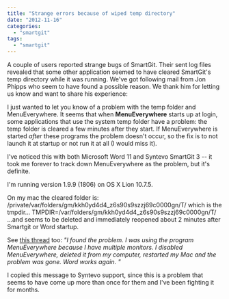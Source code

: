 ```yaml
---
title: "Strange errors because of wiped temp directory"
date: "2012-11-16"
categories: 
  - "smartgit"
tags: 
  - "smartgit"
---
```


A couple of users reported strange bugs of SmartGit. Their sent log files revealed that some other application seemed to have cleared SmartGit's temp directory while it was running. We've got following mail from Jon Phipps who seem to have found a possible reason. We thank him for letting us know and want to share his experience:

I just wanted to let you know of a problem with the temp folder and MenuEverywhere. It seems that when **MenuEverywhere** starts up at login, some applications that use the system temp folder have a problem: the temp folder is cleared a few minutes after they start. If MenuEverywhere is started _after_ these programs the problem doesn't occur, so the fix is to not launch it at startup or not run it at all (I would miss it).

I've noticed this with both Microsoft Word 11 and Syntevo SmartGit 3 -- it took me forever to track down MenuEverywhere as the problem, but it's definite.

I'm running version 1.9.9 (1806) on OS X Lion 10.7.5.

On my mac the cleared folder is: /private/var/folders/gm/kkh0yd4d4\_z6s90s9szzj69c0000gn/T/ which is the tmpdir... TMPDIR=/var/folders/gm/kkh0yd4d4\_z6s90s9szzj69c0000gn/T/ ...and seems to be deleted and immediately reopened about 2 minutes after Smartgit or Word startup.

See [this thread](http://answers.microsoft.com/en-us/mac/forum/macoffice2011-macword/word-error-message-word-cannot-save-or-create-this/fa4162a0-ddc4-425d-b9b1-68c0d1f26887) too: _"I found the problem. I was using the program MenuEverywhere because I have multiple monitors. I disabled MenuEverywhere, deleted it from my computer, restarted my Mac and the problem was gone. Word works again. "_

I copied this message to Syntevo support, since this is a problem that seems to have come up more than once for them and I've been fighting it for months.
